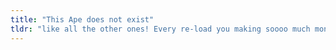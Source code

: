 ```yaml
---
title: "This Ape does not exist"
tldr: "like all the other ones! Every re-load you making soooo much money."
---
```



<img id="ape" >
<script>
    let idx = String(Math.floor(Math.random() * 703)).padStart(5, '0');
    document.getElementById("ape").src = "https://media.morris-frank.dev/file/morris-media/latents/rudalle/apes/selection/" + idx + ".png"
</script>
